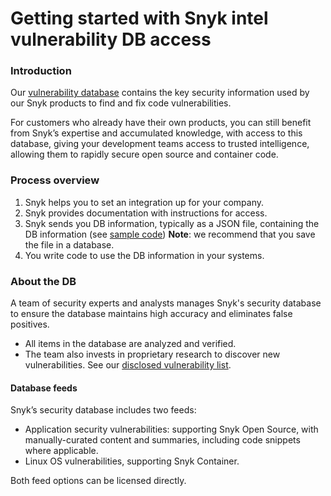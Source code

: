 # Getting started with Snyk intel vulnerability DB access

### Introduction

Our [vulnerability database](https://snyk.io/product/vulnerability-database/) contains the key security information used by our Snyk products to find and fix code vulnerabilities.

For customers who already have their own products, you can still benefit from Snyk’s expertise and accumulated knowledge, with access to this database, giving your development teams access to trusted intelligence, allowing them to rapidly secure open source and container code.

### Process overview

1. Snyk helps you to set an integration up for your company.
2. Snyk provides documentation with instructions for access.
3. Snyk sends you DB information, typically as a JSON file, containing the DB information \(see [sample code](https://snyk.io/partners/api/v4/vulndb/sample.json)\) **Note**: we recommend that you save the file in a database.
4. You write code to use the DB information in your systems.

### About the DB 

A team of security experts and analysts manages Snyk's security database to ensure the database maintains high accuracy and eliminates false positives. 

* All items in the database are analyzed and verified.
* The team also invests in proprietary research to discover new vulnerabilities. See our [disclosed vulnerability list](https://app.snyk.io/disclosed-vulnerabilities).  

#### Database feeds

Snyk’s security database includes two feeds: 

* Application security vulnerabilities: supporting Snyk Open Source, with manually-curated content and summaries, including code snippets where applicable.
* Linux OS vulnerabilities, supporting Snyk Container.

Both feed options can be licensed directly.

